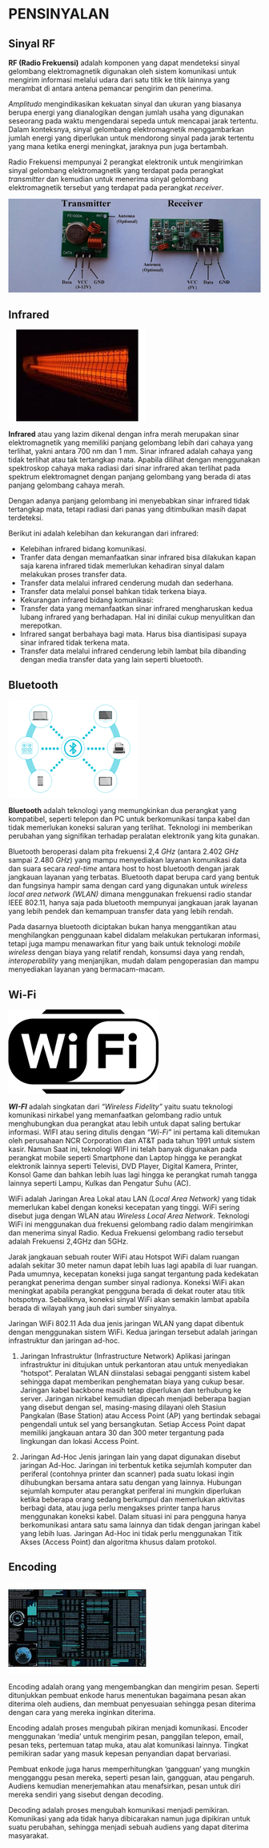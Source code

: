 # PENSINYALAN


## Sinyal RF
 **RF (Radio Frekuensi)** adalah komponen yang dapat mendeteksi sinyal gelombang elektromagnetik digunakan oleh sistem komunikasi untuk mengirim informasi melalui udara dari satu titik ke titik lainnya yang merambat di antara antena pemancar pengirim dan penerima.

_Amplitudo_ mengindikasikan kekuatan sinyal dan ukuran yang biasanya berupa energi yang dianalogikan dengan jumlah usaha yang digunakan seseorang pada waktu mengendarai sepeda untuk mencapai jarak tertentu. Dalam konteksnya, sinyal gelombang elektromagnetik menggambarkan jumlah energi yang diperlukan untuk mendorong sinyal pada jarak tertentu yang mana ketika energi meningkat, jaraknya pun juga bertambah.

Radio Frekuensi mempunyai 2 perangkat elektronik untuk mengirimkan sinyal gelombang elektromagnetik yang terdapat pada perangkat _transmitter_ dan kemudian untuk menerima sinyal gelombang elektromagnetik tersebut yang terdapat pada perangkat _receiver_. 

![Image](RF.jpg)

## Infrared

![Image](infra.jpg)

 **Infrared** atau yang lazim dikenal dengan infra merah merupakan sinar elektromagnetik yang memiliki panjang gelombang lebih dari cahaya yang terlihat, yakni antara 700 nm dan 1 mm. Sinar infrared adalah cahaya yang tidak terlihat atau tak tertangkap mata. Apabila dilihat dengan menggunakan spektroskop cahaya maka radiasi dari sinar infrared akan terlihat pada spektrum elektromagnet dengan panjang gelombang yang berada di atas panjang gelombang cahaya merah.

Dengan adanya panjang gelombang ini menyebabkan sinar infrared tidak tertangkap mata, tetapi radiasi dari panas yang ditimbulkan masih dapat terdeteksi.

Berikut ini adalah kelebihan dan kekurangan dari infrared:
* Kelebihan infrared bidang komunikasi.
* Tranfer data dengan memanfaatkan sinar infrared bisa dilakukan kapan saja karena infrared tidak memerlukan kehadiran sinyal dalam melakukan proses transfer data.
* Transfer data melalui infrared cenderung mudah dan sederhana.
* Transfer data melalui ponsel bahkan tidak terkena biaya.
* Kekurangan infrared bidang komunikasi:
* Transfer data yang memanfaatkan sinar infrared mengharuskan kedua lubang infrared yang berhadapan. Hal ini dinilai cukup menyulitkan dan merepotkan.
* Infrared sangat berbahaya bagi mata. Harus bisa diantisipasi supaya sinar infrared tidak terkena mata.
* Transfer data melalui infrared cenderung lebih lambat bila dibanding dengan media transfer data yang lain seperti bluetooth.

## Bluetooth

![Image](BL.png)

**Bluetooth** adalah teknologi yang memungkinkan dua perangkat yang kompatibel, seperti telepon dan PC untuk berkomunikasi tanpa kabel dan tidak memerlukan koneksi saluran yang terlihat. Teknologi ini memberikan perubahan yang signifikan terhadap peralatan elektronik yang kita gunakan.

Bluetooth beroperasi dalam pita frekuensi 2,4 _GHz_ (antara 2.402 _GHz_ sampai 2.480 _GHz_) yang mampu menyediakan layanan komunikasi data dan suara secara _real-time_ antara host to host bluetooth dengan jarak jangkauan layanan yang terbatas. Bluetooth dapat berupa card yang bentuk dan fungsinya hampir sama dengan card yang digunakan untuk _wireless local area network (WLAN)_ dimana menggunakan frekuensi radio standar IEEE 802.11, hanya saja pada bluetooth mempunyai jangkauan jarak layanan yang lebih pendek dan kemampuan transfer data yang lebih rendah.

Pada dasarnya bluetooth diciptakan bukan hanya menggantikan atau menghilangkan penggunaan kabel didalam melakukan pertukaran informasi, tetapi juga mampu menawarkan fitur yang baik untuk teknologi _mobile wireless_ dengan biaya yang relatif rendah, konsumsi daya yang rendah, _interoperability_ yang menjanjikan, mudah dalam pengoperasian dan mampu menyediakan layanan yang bermacam-macam.

## Wi-Fi

![Image](wifi.png)

_**WI-FI**_ adalah singkatan dari _“Wireless Fidelity”_ yaitu suatu teknologi komunikasi nirkabel yang memanfaatkan gelombang radio untuk menghubungkan dua perangkat atau lebih untuk dapat saling bertukar informasi. WIFI atau sering ditulis dengan _“Wi-Fi”_ ini pertama kali ditemukan oleh perusahaan NCR Corporation dan AT&T pada tahun 1991 untuk sistem kasir. Namun Saat ini, teknologi WIFI ini telah banyak digunakan pada perangkat mobile seperti Smartphone dan Laptop hingga ke perangkat elektronik lainnya seperti Televisi, DVD Player, Digital Kamera, Printer, Konsol Game dan bahkan lebih luas lagi hingga ke perangkat rumah tangga lainnya seperti Lampu, Kulkas dan Pengatur Suhu (AC).

WiFi adalah Jaringan Area Lokal atau LAN _(Local Area Network)_ yang tidak memerlukan kabel dengan koneksi kecepatan yang tinggi. WiFi sering disebut juga dengan WLAN atau _Wireless Local Area Network_. Teknologi WiFi ini menggunakan dua frekuensi gelombang radio dalam mengirimkan dan menerima sinyal Radio. Kedua Frekuensi gelombang radio tersebut adalah Frekuensi 2,4GHz dan 5GHz.

Jarak jangkauan sebuah router WiFi atau Hotspot WiFi dalam ruangan adalah sekitar 30 meter namun dapat lebih luas lagi apabila di luar ruangan. Pada umumnya, kecepatan koneksi juga sangat tergantung pada kedekatan perangkat penerima dengan sumber sinyal radionya. Koneksi WiFi akan meningkat apabila perangkat pengguna berada di dekat router atau titik hotspotnya. Sebaliknya, koneksi sinyal WiFi akan semakin lambat apabila berada di wilayah yang jauh dari sumber sinyalnya.

Jaringan WiFi 802.11
Ada dua jenis jaringan WLAN yang dapat dibentuk dengan menggunakan sistem WiFi. Kedua jaringan tersebut adalah jaringan infrastruktur dan jaringan ad-hoc.

1. Jaringan Infrastruktur (Infrastructure Network)
Aplikasi jaringan infrastruktur ini ditujukan untuk perkantoran atau untuk menyediakan “hotspot”. Peralatan WLAN diinstalasi sebagai pengganti sistem kabel sehingga dapat memberikan penghematan biaya yang cukup besar. Jaringan kabel backbone masih tetap diperlukan dan terhubung ke server. Jaringan nirkabel kemudian dipecah menjadi beberapa bagian yang disebut dengan sel, masing-masing dilayani oleh Stasiun Pangkalan (Base Station) atau Access Point (AP) yang bertindak sebagai pengendali untuk sel yang bersangkutan. Setiap Access Point dapat memiliki jangkauan antara 30 dan 300 meter tergantung pada lingkungan dan lokasi Access Point.

2. Jaringan Ad-Hoc
Jenis jaringan lain yang dapat digunakan disebut jaringan Ad-Hoc. Jaringan ini terbentuk ketika sejumlah komputer dan periferal (contohnya printer dan scanner) pada suatu lokasi ingin dihubungkan bersama antara satu dengan yang lainnya. Hubungan sejumlah komputer atau perangkat periferal ini mungkin diperlukan ketika beberapa orang sedang berkumpul dan memerlukan aktivitas berbagi data,  atau juga perlu mengakses printer tanpa harus menggunakan koneksi kabel. Dalam situasi ini para pengguna hanya berkomunikasi antara satu sama lainnya dan tidak dengan jaringan kabel yang lebih luas. Jaringan Ad-Hoc ini tidak perlu menggunakan Titik Akses (Access Point) dan algoritma khusus dalam protokol.

## Encoding

![Image](coding.jpg)

Encoding adalah orang yang mengembangkan dan mengirim pesan. Seperti ditunjukkan pembuat enkode harus menentukan bagaimana pesan akan diterima oleh audiens, dan membuat penyesuaian sehingga pesan diterima dengan cara yang mereka inginkan diterima.

Encoding adalah proses mengubah pikiran menjadi komunikasi. Encoder menggunakan ‘media’ untuk mengirim pesan, panggilan telepon, email, pesan teks, pertemuan tatap muka, atau alat komunikasi lainnya. Tingkat pemikiran sadar yang masuk kepesan penyandian dapat bervariasi.

Pembuat enkode juga harus memperhitungkan ‘gangguan’ yang mungkin mengganggu pesan mereka, seperti pesan lain, gangguan, atau pengaruh. Audiens kemudian menerjemahkan atau menafsirkan, pesan untuk diri mereka sendiri yang sisebut dengan decoding.

Decoding adalah proses mengubah komunikasi menjadi pemikiran. Komunikasi yang ada tidak hanya dibicarakan namun juga dipikiran untuk suatu perubahan, sehingga menjadi sebuah audiens yang dapat diterima masyarakat.

